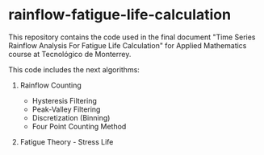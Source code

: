 # rainflow-fatigue-life-calculation
This repository contains the code used in the final document "Time Series Rainflow Analysis For Fatigue Life Calculation" for Applied Mathematics course at Tecnológico de Monterrey.

This code includes the next algorithms:

1. Rainflow Counting
    - Hysteresis Filtering
    - Peak-Valley Filtering
    - Discretization (Binning)
    - Four Point Counting Method
    
2. Fatigue Theory - Stress Life
